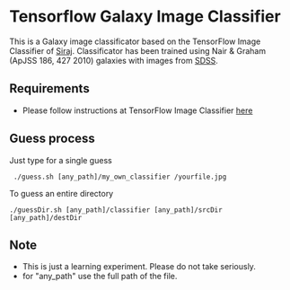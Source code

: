 # Tensorflow Galaxy Image Classifier

This is a Galaxy image classificator based on the TensorFlow Image Classifier 
of [Siraj](https://github.com/llSourcell/tensorflow_image_classifier). Classificator
has been trained using Nair & Graham (ApJSS 186, 427 2010) galaxies with images from [SDSS](https://www.sdss.org/). 


## Requirements

* Please follow instructions at TensorFlow Image Classifier [here](https://github.com/llSourcell/tensorflow_image_classifier)

## Guess process

Just type for a single guess
```
 ./guess.sh [any_path]/my_own_classifier /yourfile.jpg
```

To guess an entire directory
```
./guessDir.sh [any_path]/classifier [any_path]/srcDir [any_path]/destDir
```

## Note

* This is just a learning experiment. Please do not take seriously. 
* for "any_path" use the full path of the file.
